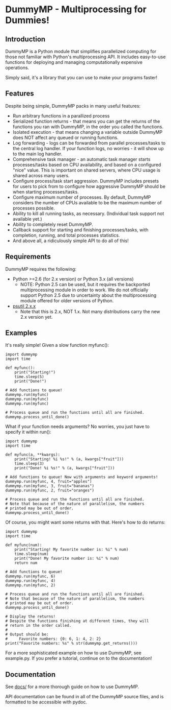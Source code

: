 DummyMP - Multiprocessing for Dummies!
=======================================

Introduction
-------------
DummyMP is a Python module that simplifies parallelized computing for
those not familiar with Python's multiprocessing API. It includes
easy-to-use functions for deploying and managing computationally
expensive operations.

Simply said, it's a library that you can use to make your programs
faster!

Features
---------
Despite being simple, DummyMP packs in many useful features:

  * Run arbitrary functions in a parallized process
  * Serialized function returns - that means you can get the returns of
    the functions you ran with DummyMP, in the order you called the
    functions.
  * Isolated execution - that means changing a variable outside DummyMP
    does NOT affect any queued or running functions.
  * Log forwarding - logs can be forwarded from parallel processes/tasks
    to the central log handler. If your function logs, no worries - it
    will show up to the main log handler.
  * Comprehensive task manager - an automatic task manager starts
    processes/tasks based on CPU availability, and based on a configured
    "nice" value. This is important on shared servers, where CPU usage
    is shared across many users.
  * Configure process/task start aggression. DummyMP includes presets
    for users to pick from to configure how aggressive DummyMP should be
    when starting processes/tasks.
  * Configure maximum number of processes. By default, DummyMP considers
    the number of CPUs available to be the maximum number of processes
    possible.
  * Ability to kill all running tasks, as necessary. (Individual task
    support not available yet.)
  * Ability to completely reset DummyMP.
  * Callback support for starting and finishing processes/tasks, with
    completion, running, and total processes statistics.
  * And above all, a ridiculously simple API to do all of this!

Requirements
-------------
DummyMP requires the following:

  * Python >=2.6 (for 2.x version) or Python 3.x (all versions)
    * NOTE: Python 2.5 can be used, but it requires the backported
      multiprocessing module in order to work. We do not officially
      support Python 2.5 due to uncertainty about the multiprocessing
      module offered for older versions of Python.
  * [psutil 2.x.x][1]
    * Note that this is 2.x, NOT 1.x. Not many distributions carry the
      new 2.x version yet.

Examples
---------
It's really simple! Given a slow function myfunc():

    import dummymp
    import time
    
    def myfunc():
        print("Starting!")
        time.sleep(5)
        print("Done!")
    
    # Add functions to queue!
    dummymp.run(myfunc)
    dummymp.run(myfunc)
    dummymp.run(myfunc)
    
    # Process queue and run the functions until all are finished.
    dummymp.process_until_done()

What if your function needs arguments? No worries, you just have to
specify it within run():

    import dummymp
    import time
    
    def myfunc(a, **kwargs):
        print("Starting! %i %s!" % (a, kwargs["fruit"]))
        time.sleep(3)
        print("Done! %i %s!" % (a, kwargs["fruit"]))
    
    # Add functions to queue! Now with arguments and keyword arguments!
    dummymp.run(myfunc, 4, fruit="apples")
    dummymp.run(myfunc, 3, fruit="bananas")
    dummymp.run(myfunc, 2, fruit="oranges")
    
    # Process queue and run the functions until all are finished.
    # Note that because of the nature of parallelism, the numbers
    # printed may be out of order.
    dummymp.process_until_done()

Of course, you might want some returns with that. Here's how to do
returns:

    import dummymp
    import time
    
    def myfunc(num):
        print("Starting! My favorite number is: %i" % num)
        time.sleep(num)
        print("Done! My favorite number is: %i" % num)
        return num
    
    # Add functions to queue!
    dummymp.run(myfunc, 6)
    dummymp.run(myfunc, 4)
    dummymp.run(myfunc, 2)
    
    # Process queue and run the functions until all are finished.
    # Note that because of the nature of parallelism, the numbers
    # printed may be out of order.
    dummymp.process_until_done()
    
    # Display the returns!
    # Despite the functions finishing at different times, they will
    # return in the order called.
    # 
    # Output should be:
    #     Favorite numbers: {0: 6, 1: 4, 2: 2}
    print("Favorite numbers: %s" % str(dummymp.get_returns()))

For a more sophisticated example on how to use DummyMP, see example.py.
If you prefer a tutorial, continue on to the documentation!

Documentation
--------------
See [docs/][2] for a more thorough guide on how to use DummyMP.

API documentation can be found in all of the DummyMP source files, and
is formatted to be accessible with pydoc.

[1]: https://github.com/giampaolo/psutil
[2]: docs/README.md
